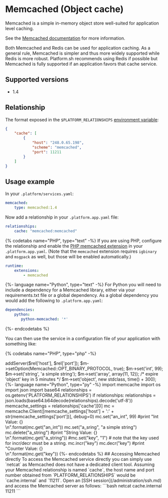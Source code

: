# Memcached (Object cache)

Memcached is a simple in-memory object store well-suited for application level caching.

See the [Memcached documentation](https://memcached.org/) for more information.

Both Memcached and Redis can be used for application caching.  As a general rule, Memcached is simpler and thus more widely supported while Redis is more robust.  Platform.sh recommends using Redis if possible but Memcached is fully supported if an application favors that cache service.

## Supported versions

* 1.4

## Relationship

The format exposed in the ``$PLATFORM_RELATIONSHIPS`` [environment variable](/administration/variables.md#platformsh-provided-variables):

```json
{
    "cache": [
        {
            "host": "248.0.65.198",
            "scheme": "memcached",
            "port": 11211
        }
    ]
}
```

## Usage example

In your ``.platform/services.yaml``:

```yaml
memcached:
    type: memcached:1.4
```

Now add a relationship in your `.platform.app.yaml` file:

```yaml
relationships:
    cache: "memcached:memcached"
```

{% codetabs name="PHP", type="text" -%}
If you are using PHP, configure the relationship and enable the [PHP memcached extension](/languages/php.md#php-extensions.md) in your `.platform.app.yaml`.  (Note that the `memcached` extension requires `igbinary` and `msgpack` as well, but those will be enabled automatically.)

```yaml
runtime:
    extensions:
        - memcached
```

{%- language name="Python", type="text" -%}
For Python you will need to include a dependency for a Memcached library, either via your requirements.txt file or a global dependency.  As a global dependency you would add the following to `.platform.app.yaml`:

```yaml
dependencies:
    python:
       python-memcached: '*'
```

{%- endcodetabs %}

You can then use the service in a configuration file of your application with something like:

{% codetabs name="PHP", type="php" -%}
<?php

if (!isset($_ENV['PLATFORM_RELATIONSHIPS'])) {
    return;
}

$relationships = json_decode(base64_decode($_ENV['PLATFORM_RELATIONSHIPS']), TRUE);
$rel = $relationships['cache'][0];

$m = new Memcached();
$m->addServer($rel['host'], $rel['port']);
$m->setOption(Memcached::OPT_BINARY_PROTOCOL, true);

$m->set('int', 99);
$m->set('string', 'a simple string');
$m->set('array', array(11, 12));
/* expire 'object' key in 5 minutes */
$m->set('object', new stdclass, time() + 300);

{%- language name="Python", type="py" -%}
import memcache
import os
import json
import base64

relationships = os.getenv('PLATFORM_RELATIONSHIPS')
if relationships:
    relationships = json.loads(base64.b64decode(relationships).decode('utf-8'))
    memcache_settings = relationships['cache'][0]

    mc = memcache.Client([memcache_settings['host'] + ':' + str(memcache_settings['port'])], debug=0)

    mc.set("an_int", 99)
    #print "Int Value: {}<br />\n".format(mc.get("an_int"))

    mc.set("a_sring", "a simple string")
    mc.delete("a_string")
    #print "String Value: {}<br />\n".format(mc.get("a_string"))

    #mc.set("key", "1")   # note that the key used for incr/decr must be a string.
    mc.incr("key")
    mc.decr("key")
    #print "Counter Value: {}<br />\n".format(mc.get("key"))
{%- endcodetabs %}


## Accessing Memcached directly

To access the Memcached service directly you can simply use `netcat` as Memcached does not have a dedicated client tool.  Assuming your Memcached relationship is named `cache`, the host name and port number obtained from `PLATFORM_RELATIONSHIPS` would be `cache.internal` and `11211`. Open an [SSH session](/administration/ssh.md) and access the Memcached server as follows:

```bash
netcat cache.internal 11211
```
